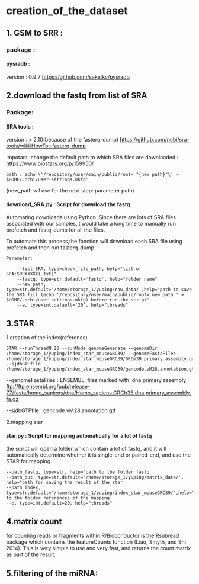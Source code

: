 # creation_of_the_dataset
## 1. GSM to SRR : 

### package : 
#### pysradb :
version : 0.9.7
https://github.com/saketkc/pysradb


## 2.download the fastq from list of SRA

### Package:
#### SRA tools : 
version : > 2.10(because of the fasterq-dump)
https://github.com/ncbi/sra-tools/wiki/HowTo:-fasterq-dump

impotant :change the default path to which SRA files are downloaded :  https://www.biostars.org/p/159950/

	path : echo \'/repository/user/main/public/root= "{new_path}"\' > $HOME/.ncbi/user-settings.mkfg' 

(new_path wil use for the next step: parameter path)
				
#### download_SRA.py : Script for download the fastq 

Automating downloads using Python ,Since there are lots of SRA files associated with our samples,it would take a long time to manually run prefetch and fastq-dump for all the files. 

To automate this process,the fonction will download each SRA file using prefetch and then run fasterq-dump. 
    
    Parameter:
    
		--list_SRA, type=check_file_path, help="list of SRA:SRRXXXXX(.txt)"
    	--fastq, type=str,default='fastq', help="folder name"
		--new_path, type=str,default='/home/storage_1/yuping/raw_data/',help="path to save the SRA fill (echo '/repository/user/main/public/root= new_path ' > $HOME/.ncbi/user-settings.mkfg) before run the script"
    	--e, type=int,default='20', help="threads"
		
## 3.STAR 

1.creation of the index(reference)

	STAR --runThreadN 20 --runMode genomeGenerate --genomeDir /home/storage_1/yuping/index_star_mouseGRC39/ --genomeFastaFiles /home/storage_1/yuping/index_star_mouseGRC39/GRCm39.primary_assembly.genome.fa --sjdbGTFfile /home/storage_1/yuping/index_star_mouseGRC39/gencode.vM28.annotation.gtf
	
--genomeFastaFiles : ENSEMBL: files marked with .dna.primary.assembly
ftp://ftp.ensembl.org/pub/release-77/fasta/homo_sapiens/dna/Homo_sapiens.GRCh38.dna.primary_assembly.fa.gz

--sjdbGTFfile : gencode.vM28.annotation.gtf

2.mapping star
#### star.py : Script for mapping automatically for a lot of fastq

the script will open a folder which contain a lot of fastq, and it will automatically determine whether it is single-end or paired-end, and use the STAR for mapping.

	--path_fastq, type=str, help="path to the folder fastq
	--path_out, type=str,default='/home/storage_1/yuping/matrix_data/', help="path for saving the result of the star
	--path_index, type=str,default='/home/storage_1/yuping/index_star_mouseGRC39/',help="path to the folder references of the mapping
	--e, type=int,default=20, help="threads"


## 4.matrix count

for counting reads or fragments within R/Bioconductor is the Rsubread package which contains the featureCounts function (Liao, Smyth, and Shi 2014). This is very simple to use and very fast, and returns the count matrix as part of the result. 

## 5.filtering of the miRNA:


